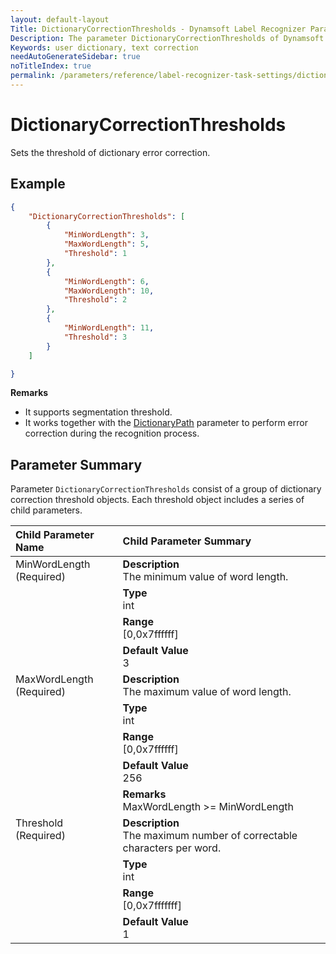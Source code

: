 ```yaml
---
layout: default-layout
Title: DictionaryCorrectionThresholds - Dynamsoft Label Recognizer Parameters
Description: The parameter DictionaryCorrectionThresholds of Dynamsoft Label Recognizer defines the threshold of dictionary error correction.
Keywords: user dictionary, text correction
needAutoGenerateSidebar: true
noTitleIndex: true
permalink: /parameters/reference/label-recognizer-task-settings/dictionary-correction-thresholds.html
---
```


# DictionaryCorrectionThresholds

Sets the threshold of dictionary error correction.

## Example

```json
{
    "DictionaryCorrectionThresholds": [
        {
            "MinWordLength": 3,
            "MaxWordLength": 5,
            "Threshold": 1
        },
        {
            "MinWordLength": 6,
            "MaxWordLength": 10,
            "Threshold": 2
        },
        {
            "MinWordLength": 11,
            "Threshold": 3
        }
    ]

}
```

**Remarks**

- It supports segmentation threshold.
- It works together with the [DictionaryPath](dictionary-path.md) parameter to perform error correction during the recognition process.

## Parameter Summary

Parameter `DictionaryCorrectionThresholds` consist of a group of dictionary correction threshold objects. Each threshold object includes a series of child parameters.

<table style = "text-align:left">
    <thead>
        <tr>
            <th>Child Parameter Name</th>
            <th>Child Parameter Summary</th>
        </tr>
    </thead>
    <tr>
        <td rowspan = "4" style="vertical-align:text-top">MinWordLength<br>(Required)</td>
        <td><b>Description</b><br>
            The minimum value of word length.
        </td>
    </tr>
    <tr>
        <td><b>Type</b><br>
            int
        </td>
    </tr>
    <tr>
        <td><b>Range</b><br>
            [0,0x7ffffff]
        </td>
    </tr>
    <tr>
        <td><b>Default Value</b><br>
            3
        </td>
    </tr>
    <tr>
        <td rowspan = "5" style="vertical-align:text-top">MaxWordLength<br>(Required)</td>
        <td><b>Description</b><br>
            The maximum value of word length.
        </td>
    </tr>
    <tr>
        <td><b>Type</b><br>
            int
        </td>
    </tr>
    <tr>
        <td><b>Range</b><br>
            [0,0x7ffffff]
        </td>
    </tr>
    <tr>
        <td><b>Default Value</b><br>
            256
        </td>
    </tr>
    <tr>
        <td><b>Remarks</b><br>
            MaxWordLength >= MinWordLength<br>
        </td>
    </tr>
    <tr>
        <td rowspan = "5" style="vertical-align:text-top">Threshold<br>(Required)</td>
        <td><b>Description</b><br>
            The maximum number of correctable characters per word.
        </td>
    </tr>
    <tr>
        <td><b>Type</b><br>
            int
        </td>
    </tr>
    <tr>
        <td><b>Range</b><br>
            [0,0x7fffffff]
        </td>
    </tr>
    <tr>
        <td><b>Default Value</b><br>
            1
        </td>
    </tr>
</table>
